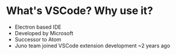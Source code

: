 # What's VSCode? Why use it?

- Electron based IDE
- Developed by Microsoft
- Successor to Atom
- Juno team joined VSCode extension development ~2 years ago
